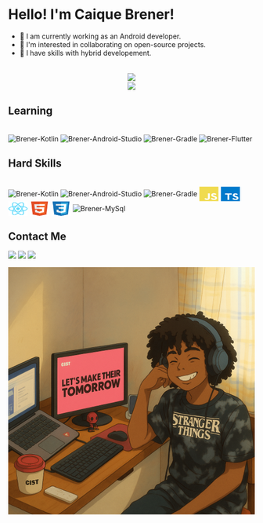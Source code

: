 # Hello! I'm Caique Brener!
* 🔭 I am currently working as an Android developer.
* 🤝 I'm interested in collaborating on open-source projects.
* 🌱 I have skills with hybrid developement.
<br/>
  <div align="center">
      <a href="https://github.com/anuraghazra/convoychat">
        <img height=200 align="center" src="https://github-readme-stats.vercel.app/api/top-langs?username=C-Brener&layout=compact&langs_count=4&card_width=350&theme=radical"/>
      </a> 
      <br/>
      <a href="https://github.com/C-Brener/github-readme-stats">
      <img height=200 align="center" src="https://github-readme-stats.vercel.app/api?username=C-Brener&layout=compact&theme=radical&card_width=485" />
    </a>   
</div>
  
  
## Learning
  
  
  <div style="display: inline_block"><br>
  
  <img align="center" alt="Brener-Kotlin" height="30" width="40" src="https://cdn.jsdelivr.net/gh/devicons/devicon/icons/kotlin/kotlin-original.svg" />
  <img align="center" alt="Brener-Android-Studio" height="30" width="40" src="https://cdn.jsdelivr.net/gh/devicons/devicon/icons/androidstudio/androidstudio-original.svg" />
    <img align="center" alt="Brener-Gradle" height="30" width="40" src="https://cdn.jsdelivr.net/gh/devicons/devicon/icons/gradle/gradle-original-wordmark.svg" />
    <img align="center" alt="Brener-Flutter" height="30" width="40" src="https://cdn.jsdelivr.net/gh/devicons/devicon/icons/flutter/flutter-original.svg" />
          
</div>

## Hard Skills
<div style="display: inline_block"><br>
  
  <img align="center" alt="Brener-Kotlin" height="30" width="40" src="https://cdn.jsdelivr.net/gh/devicons/devicon/icons/kotlin/kotlin-original.svg" />
  <img align="center" alt="Brener-Android-Studio" height="30" width="40" src="https://cdn.jsdelivr.net/gh/devicons/devicon/icons/androidstudio/androidstudio-original.svg" />
    <img align="center" alt="Brener-Gradle" height="30" width="40" src="https://cdn.jsdelivr.net/gh/devicons/devicon/icons/gradle/gradle-original-wordmark.svg" />
  <img align="center" alt="Brener-Js" height="30" width="40" src="https://raw.githubusercontent.com/devicons/devicon/master/icons/javascript/javascript-plain.svg">
  <img align="center" alt="Brener-Ts" height="30" width="40" src="https://raw.githubusercontent.com/devicons/devicon/master/icons/typescript/typescript-plain.svg">
  <img align="center" alt="Brener-React" height="30" width="40" src="https://raw.githubusercontent.com/devicons/devicon/master/icons/react/react-original.svg">
  <img align="center" alt="Brener-HTML" height="30" width="40" src="https://raw.githubusercontent.com/devicons/devicon/master/icons/html5/html5-original.svg">
  <img align="center" alt="Brener-CSS" height="30" width="40" src="https://raw.githubusercontent.com/devicons/devicon/master/icons/css3/css3-original.svg">
  <img align="center" alt="Brener-MySql" height="30" width="40"  src="https://cdn.jsdelivr.net/gh/devicons/devicon/icons/mysql/mysql-plain-wordmark.svg" />
</div>

## Contact Me

  <a href = "mailto:brenercaique0806@gmail.com"><img src="https://img.shields.io/badge/-Gmail-%23333?style=for-the-badge&logo=gmail&logoColor=white" target="_blank"></a>
  <a href="https://www.linkedin.com/in/caique-brener/" target="_blank"><img src="https://img.shields.io/badge/-LinkedIn-%230077B5?style=for-the-badge&logo=linkedin&logoColor=white" target="_blank"></a> 
  <a href="https://github.com/C-Brener" target="_blank"><img src="https://img.shields.io/badge/GitHub-100000?style=for-the-badge&logo=github&logoColor=white" target="_blank"></a> 


  

 <img align="center" alt="Profile" src="./assets/img/profile.png">

